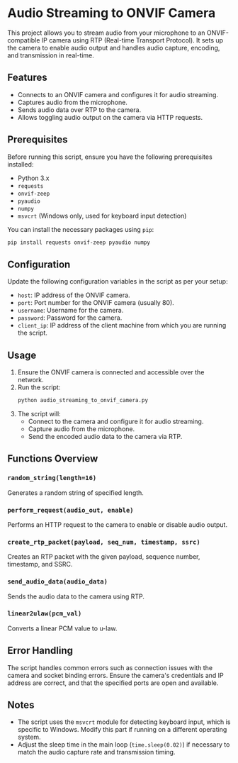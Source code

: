 # Audio Streaming to ONVIF Camera

This project allows you to stream audio from your microphone to an ONVIF-compatible IP camera using RTP (Real-time Transport Protocol). It sets up the camera to enable audio output and handles audio capture, encoding, and transmission in real-time. 

## Features
- Connects to an ONVIF camera and configures it for audio streaming.
- Captures audio from the microphone.
- Sends audio data over RTP to the camera.
- Allows toggling audio output on the camera via HTTP requests.

## Prerequisites
Before running this script, ensure you have the following prerequisites installed:
- Python 3.x
- `requests`
- `onvif-zeep`
- `pyaudio`
- `numpy`
- `msvcrt` (Windows only, used for keyboard input detection)

You can install the necessary packages using `pip`:
```sh
pip install requests onvif-zeep pyaudio numpy
```

## Configuration
Update the following configuration variables in the script as per your setup:
- `host`: IP address of the ONVIF camera.
- `port`: Port number for the ONVIF camera (usually 80).
- `username`: Username for the camera.
- `password`: Password for the camera.
- `client_ip`: IP address of the client machine from which you are running the script.

## Usage
1. Ensure the ONVIF camera is connected and accessible over the network.
2. Run the script:
   ```sh
   python audio_streaming_to_onvif_camera.py
   ```
3. The script will:
   - Connect to the camera and configure it for audio streaming.
   - Capture audio from the microphone.
   - Send the encoded audio data to the camera via RTP.

## Functions Overview
### `random_string(length=16)`
Generates a random string of specified length.

### `perform_request(audio_out, enable)`
Performs an HTTP request to the camera to enable or disable audio output.

### `create_rtp_packet(payload, seq_num, timestamp, ssrc)`
Creates an RTP packet with the given payload, sequence number, timestamp, and SSRC.

### `send_audio_data(audio_data)`
Sends the audio data to the camera using RTP.


### `linear2ulaw(pcm_val)`
Converts a linear PCM value to u-law.

## Error Handling
The script handles common errors such as connection issues with the camera and socket binding errors. Ensure the camera's credentials and IP address are correct, and that the specified ports are open and available.

## Notes
- The script uses the `msvcrt` module for detecting keyboard input, which is specific to Windows. Modify this part if running on a different operating system.
- Adjust the sleep time in the main loop (`time.sleep(0.02)`) if necessary to match the audio capture rate and transmission timing.

